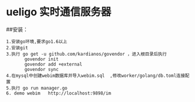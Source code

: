 
# ueligo 实时通信服务器


##安装：

    1.安装go环境,要求go1.6以上
    2.安装git
    3.执行 go get -u github.com/kardianos/govendor ，进入根目录后执行
           govendor init 
           govendor add +external
           govendor sync 
    4.在mysql中创建webim数据库并导入webim.sql  ,修改worker/golang/db.toml连接配置
    5.执行 go run manager.go
    6. demo webim   http://localhost:9898/im


 
